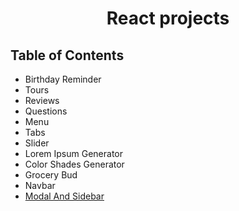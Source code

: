 <h1 align="center">React projects</h1>
 
<!-- TABLE OF CONTENTS -->

## Table of Contents

- Birthday Reminder
- Tours
- Reviews
- Questions
- Menu
- Tabs
- Slider
- Lorem Ipsum Generator
- Color Shades Generator
- Grocery Bud
- Navbar
- [Modal And Sidebar](https://jyotip101.github.io/react-projects/)

<!-- - [How to clone this repository](#how-to-clone-this-repository)
<!-- OVERVIEW -->

<!-- ## How to clone this repository -->
